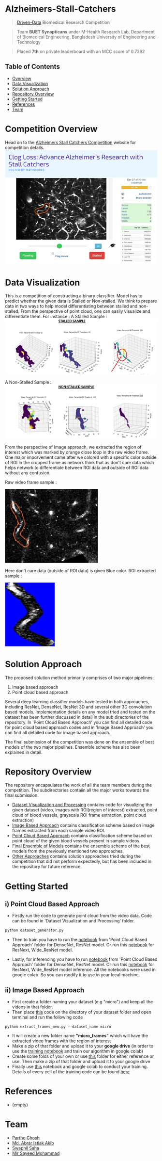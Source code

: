 # Alzheimers-Stall-Catchers

> <a href="https://www.drivendata.org/competitions/">Driven-Data</a> Biomedical Research Competition 

> Team **BUET Synapticans** under M-Health Research Lab, Department of Biomedical Engineering, Bangladesh University of Engineering and Technology

> Placed **7th** on private leaderboard with an MCC score of 0.7392

## Table of Contents

- [Overview](#competition-overview)
- [Data Visualization](#data-Visualization)
- [Solution Approach](#solution-approach)
- [Repository Overview](#repository-overview)
- [Getting Started](#getting-started)
- [References](#reference)
- [Team](#team)

# Competition Overview

Head on to the <a href="https://www.drivendata.org/competitions/65/clog-loss-alzheimers-research/page/207/">Alzheimers Stall Catchers Competition</a> website for competition details.
![Base Image](screenshots/home.png)

# Data Visualization
This is a competition of constructing a binary classifier. Model has to predict whether the given data is Stalled or Non-stalled. We think to prepare data in two ways to help model differentiating between stalled and non-stalled. 
From the perspective of point cloud, one can easily visualize and differentiate them. For instance :
A Stalled Sample : ![Stalled sample](screenshots/stalled.JPG)

A Non-Stalled Sample : ![Non-Stalled sample](screenshots/nonstalled.JPG)


From the perspective of Image approach, we extracted the region of interest which was marked by orange close loop in the raw video frame. One major imporvement came after we colored with a specific color outside of ROI in the cropped frame as network think that as don't care data which helps network to differentiate between ROI data and outside of ROI data without any confusion.
 
Raw video frame sample :

![Raw Frame](screenshots/mainimg.jpg)

Here don't care data (outside of ROI data) is given Blue color.
ROI extracted sample :

![ROI](screenshots/roi.jpg)

# Solution Approach

The proposed solution method primarily comprises of two major pipelines:
 1. Image based approach 
 2. Point cloud based approach
 
Several deep learning classifier models have tested in both approaches, including ResNet, DenseNet, ResNet 3D and several other 3D convolution based models. Implementation details on any model tried and tested on the dataset has been further discussed in detail in the sub directories of the repository. In 'Point Cloud Based Approach' you can find all detailed code for point cloud based approach codes and in 'Image Based Approach' you can find all detailed code for image based approach.

The final submission of the competition was done on the ensemble of best models of the two major pipelines. Ensemble scheme has also been explained in detail.

# Repository Overview

The repository encapsulates the work of all the team members during the competition. The subdirectories contaiin all the major works towards the final submission.
    
 - <a href="https://github.com/ClockWorkKid/Alzheimers-Stall-Catchers/tree/master/Dataset%20Visualization%20and%20Processing">Dataset Visualization and Processing</a> contains code for visualizing the given dataset (video, images with ROI(region of interest) extracted, point cloud of blood vessels, grayscale ROI frame extraction, point cloud extraction)
 - <a href="https://github.com/ClockWorkKid/Alzheimers-Stall-Catchers/tree/master/Image%20Based%20Approach">Image Based Approach</a> contains classification scheme based on image frames extracted from each sample video ROI.
 - <a href="https://github.com/ClockWorkKid/Alzheimers-Stall-Catchers/tree/master/Point%20Cloud%20Based%20Approach">Point Cloud Based Approach</a> contains classification scheme based on point cloud of the given blood vessels present in sample videos.
 - <a href="https://github.com/ClockWorkKid/Alzheimers-Stall-Catchers/tree/master/Final%20Ensemble%20of%20Models">Final Ensemble of Models</a> contains the ensemble scheme of the best models from the previously mentioned two approaches.
 - <a href="https://github.com/ClockWorkKid/Alzheimers-Stall-Catchers/tree/master/Other%20Approaches">Other Approaches</a> contains solution approaches tried during the competition that did not perform expectedly, but has been included in the repository for future reference.

# Getting Started

## i) Point Cloud Based Approach
- Firstly run the code to generate point cloud from the video data. Code can be found in 'Dataset Visualization and Processing' folder.
```bash
python dataset_generator.py
```
- Then to train you have to run the <a href="https://github.com/ClockWorkKid/Alzheimers-Stall-Catchers/blob/master/Point%20Cloud%20Based%20Approach/Pointcloud_training_resnet_densenet.ipynb">notebook</a> from 'Point Cloud Based Approach' folder for DenseNet, ResNet model. Or run this <a href="https://github.com/ClockWorkKid/Alzheimers-Stall-Catchers/blob/master/Point%20Cloud%20Based%20Approach/Train_3DptCloud_clsballoss.ipynb">notebook</a> for ResNext, Wide_ResNet model. 

- Lastly, for inferencing you have to run <a href="https://github.com/ClockWorkKid/Alzheimers-Stall-Catchers/blob/master/Point%20Cloud%20Based%20Approach/Pointcloud_inference_resnet_densenet.ipynb">notebook</a> from 'Point Cloud Based Approach' folder for DenseNet, ResNet model. Or run this <a href="https://github.com/ClockWorkKid/Alzheimers-Stall-Catchers/blob/master/Point%20Cloud%20Based%20Approach/Inference_3DptCloud.ipynb">notebook</a> for ResNext, Wide_ResNet model inference. All the notebooks were used in google colab. So you can modify it to use in your local machine. 

## ii) Image Based Approach
- First create a folder naming your dataset (e.g "micro") and keep all the videos in that folder.
- Then place [this](https://github.com/iampartho/Alzheimers-Stall-Catchers/blob/master/Image%20Based%20Approach/extract_frames_new.py) code on the directory of your dataset folder and open terminal and run the following code
```
python extract_frames_new.py --dataset_name micro
```
- It will create a new folder name **"micro_frames"** which will have the extracted video frames with the region of interest
- Make a zip of that folder and upload it to your **google drive** (in order to use the [training notebook](https://github.com/iampartho/Alzheimers-Stall-Catchers/blob/master/Image%20Based%20Approach/training_notebook.ipynb) and train our algorithm in google colab)
- Create some folds of your own or use [this](https://github.com/iampartho/Alzheimers-Stall-Catchers/tree/master/Image%20Based%20Approach/traintestlist) folder for either reference or use. Then make a zip of that folder and upload it to your google drive
- Finally use [this](https://github.com/iampartho/Alzheimers-Stall-Catchers/blob/master/Image%20Based%20Approach/training_notebook.ipynb) notebook and google colab to conduct your training. Details of every cell of the training code can be found [here](https://github.com/iampartho/Alzheimers-Stall-Catchers/blob/master/Image%20Based%20Approach/README.md)

# References

- (empty)

# Team

- <a href="https://github.com/iampartho">Partho Ghosh</a>
- <a href="https://github.com/aia39">Md. Abrar Istiak Akib</a>
- <a href="https://github.com/swapnil-saha">Swapnil Saha</a>
- <a href="https://github.com/ClockWorkKid">Mir Sayeed Mohammad</a>








